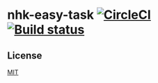 # nhk-easy-task [![CircleCI](https://circleci.com/gh/nhk-news-web-easy/nhk-easy-task/tree/main.svg?style=svg)](https://circleci.com/gh/nhk-news-web-easy/nhk-easy-task/tree/main) [![Build status](https://ci.appveyor.com/api/projects/status/p6gwnds9j4yfc3m5/branch/main?svg=true)](https://ci.appveyor.com/project/Frederick-S/nhk-easy-task-or30i/branch/main)

## License
[MIT](LICENSE)

